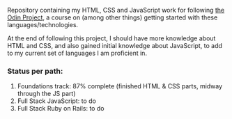 Repository containing my HTML, CSS and JavaScript work for following [the Odin Project](https://www.theodinproject.com),
a course on (among other things) getting started with these languages/technologies.

At the end of following this project, I should have more knowledge about HTML and CSS, and also gained initial knowledge
about JavaScript, to add to my current set of languages I am proficient in.

### Status per path:
1. Foundations track: 87% complete (finished HTML & CSS parts, midway through the JS part)
2. Full Stack JavaScript: to do
3. Full Stack Ruby on Rails: to do